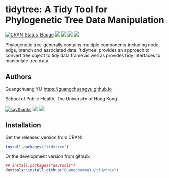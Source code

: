 <!-- README.md is generated from README.Rmd. Please edit that file -->
tidytree: A Tidy Tool for Phylogenetic Tree Data Manipulation
=============================================================

[![CRAN\_Status\_Badge](http://www.r-pkg.org/badges/version/tidytree?color=green)](https://cran.r-project.org/package=tidytree) [![](https://img.shields.io/badge/devel%20version-0.1.7-green.svg)](https://github.com/guangchuangyu/tidytree) ![](http://cranlogs.r-pkg.org/badges/grand-total/tidytree?color=green) ![](http://cranlogs.r-pkg.org/badges/tidytree?color=green) ![](http://cranlogs.r-pkg.org/badges/last-week/tidytree?color=green)

Phylogenetic tree generally contains multiple components including node, edge, branch and associated data. 'tidytree' provides an approach to convert tree object to tidy data frame as well as provides tidy interfaces to manipulate tree data.

Authors
-------

Guangchuang YU <https://guangchuangyu.github.io>

School of Public Health, The University of Hong Kong

[![saythanks](https://img.shields.io/badge/say-thanks-ff69b4.svg)](https://saythanks.io/to/GuangchuangYu) [![](https://img.shields.io/badge/follow%20me%20on-微信-green.svg)](https://guangchuangyu.github.io/blog_images/biobabble.jpg) [![](https://img.shields.io/badge/打赏-支付宝/微信-green.svg)](https://guangchuangyu.github.io/blog_images/pay_qrcode.png)

Installation
------------

Get the released version from CRAN:

``` r
install.packages("tidytree")
```

Or the development version from github:

``` r
## install.packages("devtools")
devtools::install_github("GuangchuangYu/tidytree")
```
